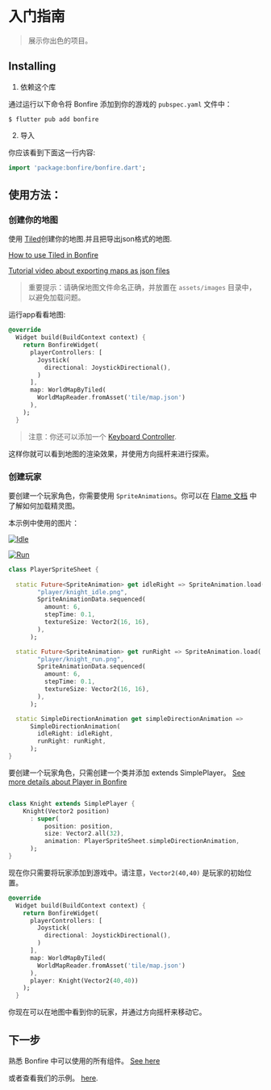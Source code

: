 # 入门指南

> 展示你出色的项目。

## Installing

1. 依赖这个库

通过运行以下命令将 Bonfire 添加到你的游戏的 `pubspec.yaml` 文件中：

```console
$ flutter pub add bonfire
```

2. 导入

你应该看到下面这一行内容:

```dart
import 'package:bonfire/bonfire.dart';
```

## 使用方法：

### 创建你的地图
使用 [Tiled](https://www.mapeditor.org/)创建你的地图.并且把导出json格式的地图.

[How to use Tiled in Bonfire](doc/tiled_support?id=tiled-support) 

[Tutorial video about exporting maps as json files](https://www.youtube.com/watch?v=hVCmLqZ0JVw)

> 重要提示：请确保地图文件命名正确，并放置在 `assets/images` 目录中，以避免加载问题。

运行app看看地图:

```dart
@override
  Widget build(BuildContext context) {
    return BonfireWidget(
      playerControllers: [
        Joystick(
          directional: JoystickDirectional(),
        )
      ],
      map: WorldMapByTiled(
        WorldMapReader.fromAsset('tile/map.json')
      ),
    );
  }
```
> 注意：你还可以添加一个 [Keyboard Controller](doc/input?id=keyboard).

这样你就可以看到地图的渲染效果，并使用方向摇杆来进行探索。


### 创建玩家

要创建一个玩家角色，你需要使用 `SpriteAnimations`。你可以在 [Flame 文档](https://docs.flame-engine.org/main/flame/rendering/images.html) 中了解如何加载精灵图。

本示例中使用的图片：


[![Idle](https://raw.githubusercontent.com/RafaelBarbosatec/bonfire/master/example/assets/images/player/knight_idle.png)](https://raw.githubusercontent.com/RafaelBarbosatec/bonfire/master/example/assets/images/player/knight_idle.png)

[![Run](https://raw.githubusercontent.com/RafaelBarbosatec/bonfire/master/example/assets/images/player/knight_run.png)](https://raw.githubusercontent.com/RafaelBarbosatec/bonfire/master/example/assets/images/player/knight_run.png)


```dart
class PlayerSpriteSheet {
 
  static Future<SpriteAnimation> get idleRight => SpriteAnimation.load(
        "player/knight_idle.png",
        SpriteAnimationData.sequenced(
          amount: 6,
          stepTime: 0.1,
          textureSize: Vector2(16, 16),
        ),
      );

  static Future<SpriteAnimation> get runRight => SpriteAnimation.load(
        "player/knight_run.png",
        SpriteAnimationData.sequenced(
          amount: 6,
          stepTime: 0.1,
          textureSize: Vector2(16, 16),
        ),
      );

  static SimpleDirectionAnimation get simpleDirectionAnimation =>
      SimpleDirectionAnimation(
        idleRight: idleRight,
        runRight: runRight,
      );
}
```


要创建一个玩家角色，只需创建一个类并添加 extends SimplePlayer。 [See more details about Player in Bonfire](doc/player?id=player)


```dart

class Knight extends SimplePlayer {
    Knight(Vector2 position)
      : super(
          position: position, 
          size: Vector2.all(32),
          animation: PlayerSpriteSheet.simpleDirectionAnimation,
      );
}

```

现在你只需要将玩家添加到游戏中。请注意，`Vector2(40,40)` 是玩家的初始位置。

```dart
@override
  Widget build(BuildContext context) {
    return BonfireWidget(
      playerControllers: [
        Joystick(
          directional: JoystickDirectional(),
        )
      ], 
      map: WorldMapByTiled(
        WorldMapReader.fromAsset('tile/map.json')
      ),
      player: Knight(Vector2(40,40))
    );
  }
```

你现在可以在地图中看到你的玩家，并通过方向摇杆来移动它。
## 下一步

熟悉 Bonfire 中可以使用的所有组件。 [See here](doc/overview?id=overview)

或者查看我们的示例。 [here](doc/examples?id=bonfire-example).